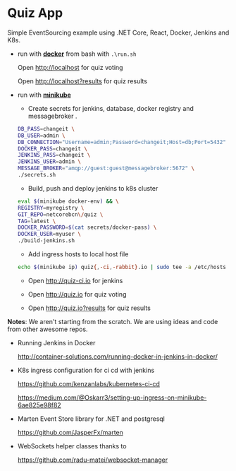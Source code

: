# Quiz App
Simple EventSourcing example using .NET Core, React, Docker, Jenkins and K8s.

* run with [**docker**](https://www.docker.com/products/docker) from bash with ``.\run.sh`` 
  
  Open <http://localhost> for quiz voting
  
  Open <http://localhost?results> for quiz results
  
* run with [**minikube**](https://github.com/kubernetes/minikube)

  * Create secrets for jenkins, database, docker registry and messagebroker .

  ```bash
  DB_PASS=changeit \
  DB_USER=admin \
  DB_CONNECTION="Username=admin;Password=changeit;Host=db;Port=5432" \
  DOCKER_PASS=changeit \
  JENKINS_PASS=changeit \
  JENKINS_USER=admin \
  MESSAGE_BROKER="amqp://guest:guest@messagebroker:5672" \
  ./secrets.sh
  ``` 
  
  * Build, push and deploy jenkins to k8s cluster
  
  ```bash
  eval $(minikube docker-env) && \
  REGISTRY=myregistry \
  GIT_REPO=netcorebcn\/quiz \
  TAG=latest \
  DOCKER_PASSWORD=$(cat secrets/docker-pass) \
  DOCKER_USER=myuser \
  ./build-jenkins.sh
  ```

  * Add ingress hosts to local host file

  ```bash
  echo $(minikube ip) quiz{,-ci,-rabbit}.io | sudo tee -a /etc/hosts
  ```

  * Open <http://quiz-ci.io> for jenkins

  * Open <http://quiz.io> for quiz voting

  * Open <http://quiz.io?results> for quiz results

**Notes**: We aren't starting from the scratch. We are using ideas and code from other awesome repos.

* Running Jenkins in Docker

  <http://container-solutions.com/running-docker-in-jenkins-in-docker/>  

* K8s ingress configuration for ci cd with jenkins

  <https://github.com/kenzanlabs/kubernetes-ci-cd>

  <https://medium.com/@Oskarr3/setting-up-ingress-on-minikube-6ae825e98f82>

* Marten Event Store library for .NET and postgresql

  <https://github.com/JasperFx/marten>

* WebSockets helper classes thanks to  

  <https://github.com/radu-matei/websocket-manager>
  

